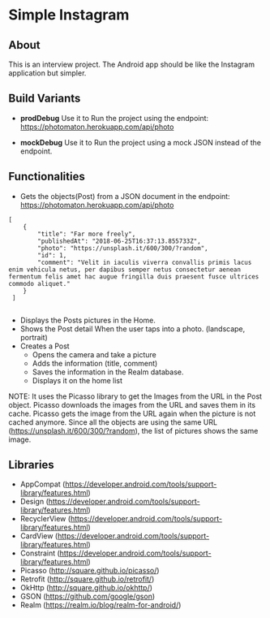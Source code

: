 # Simple Instagram

## <a name="About">About</a>
This is an interview project. The Android app should be like the Instagram application but
simpler. 

## <a name="Build">Build Variants</a>
- **prodDebug**
Use it to Run the project using the endpoint: https://photomaton.herokuapp.com/api/photo

- **mockDebug**
Use it to Run the project using a mock JSON instead of the endpoint.

## <a name="Functionalities">Functionalities</a>
- Gets the objects(Post) from a JSON document in the endpoint:  https://photomaton.herokuapp.com/api/photo
``` Gson
[
    {
        "title": "Far more freely",
        "publishedAt": "2018-06-25T16:37:13.855733Z",
        "photo": "https://unsplash.it/600/300/?random",
        "id": 1,
        "comment": "Velit in iaculis viverra convallis primis lacus enim vehicula netus, per dapibus semper netus consectetur aenean fermentum felis amet hac augue fringilla duis praesent fusce ultrices commodo aliquet."
    }
 ]
    
```
- Displays the Posts pictures in the Home.
- Shows the Post detail When the user taps into a photo. (landscape, portrait)
- Creates a Post
    - Opens the camera and take a picture
    - Adds the information (title, comment)
    - Saves the information in the Realm database.
    - Displays it on the home list

NOTE:
It uses the Picasso library to get the Images from the URL in the Post object. Picasso downloads the images from the URL and saves them in its cache. Picasso gets the image from the URL again when the picture is not cached anymore.
Since all the objects are using the same URL (https://unsplash.it/600/300/?random), the list of pictures shows the same image.

## <a name="Libraries">Libraries</a>

- AppCompat (https://developer.android.com/tools/support-library/features.html)
- Design (https://developer.android.com/tools/support-library/features.html)
- RecyclerView (https://developer.android.com/tools/support-library/features.html)
- CardView (https://developer.android.com/tools/support-library/features.html)
- Constraint (https://developer.android.com/tools/support-library/features.html)
- Picasso (http://square.github.io/picasso/)
- Retrofit (http://square.github.io/retrofit/)
- OkHttp (http://square.github.io/okhttp/)
- GSON (https://github.com/google/gson)
- Realm (https://realm.io/blog/realm-for-android/)
